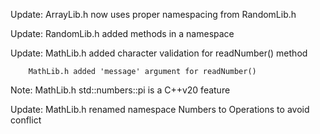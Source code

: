 Update: ArrayLib.h now uses proper namespacing from RandomLib.h

Update: RandomLib.h added methods in a namespace

Update: MathLib.h added character validation for readNumber() method

        MathLib.h added 'message' argument for readNumber()

Note:   MathLib.h std::numbers::pi is a C++v20 feature

Update: MathLib.h renamed namespace Numbers to Operations to avoid conflict


